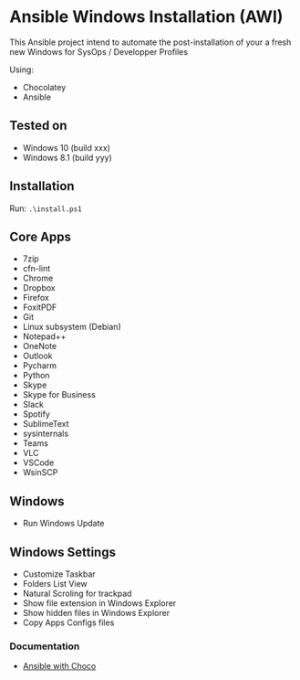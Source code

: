 # Ansible Windows Installation (AWI)

This Ansible project intend to automate the post-installation of your a fresh new Windows for SysOps / Developper Profiles

Using:

* Chocolatey
* Ansible

## Tested on

* Windows 10 (build xxx)
* Windows 8.1 (build yyy)

## Installation

Run: `.\install.ps1`

## Core Apps

* 7zip
* cfn-lint
* Chrome
* Dropbox
* Firefox
* FoxitPDF
* Git
* Linux subsystem (Debian)
* Notepad++
* OneNote
* Outlook
* Pycharm
* Python
* Skype
* Skype for Business
* Slack
* Spotify
* SublimeText
* sysinternals
* Teams
* VLC
* VSCode
* WsinSCP

## Windows

* Run Windows Update

## Windows Settings

* Customize Taskbar
* Folders List View
* Natural Scroling for trackpad
* Show file extension in Windows Explorer
* Show hidden files in Windows Explorer
* Copy Apps Configs files

### Documentation

* [Ansible with Choco](https://docs.ansible.com/ansible/latest/modules/win_chocolatey_module.html)